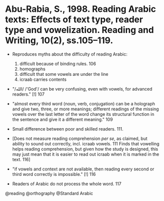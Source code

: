 # Abu-Rabia, S., 1998. Reading Arabic texts: Effects of text type, reader type and vowelization.  Reading and Writing, 10(2), ss.105–119.

- Reproduces myths about the difficulty of reading Arabic: 
    1. difficult because of binding rules. 106
    2. homographs
    3. difficult that some vowels are under the line
    4. icraab carries contents

- "/الله/ /'God'/ can be very confusing, even with vowels, for advanced readers." [!] 107

- "almost every third word (noun, verb, conjugation) can be a holograph and give two, three, or more meanings; different readings of the missing vowels over the last letter of the word change its structural function in the sentence and give it a different meaning." 109

- Small difference between poor and skilled readers. 111.

- [Does not measure reading comprehension *per se*, as claimed, but ability to sound out correctly, incl. icraab vowels. 111 Finds that vowelling helps reading comprehension, but given how the study is designed, this may just mean that it is easier to read out icraab when it is marked in the text. 116]

- "if vowels and context are not available, then reading every second or third word correctly is impossible." [!] 116

- Readers of Arabic do not process the whole word. 117 

@reading
@orthography
@Standard Arabic
